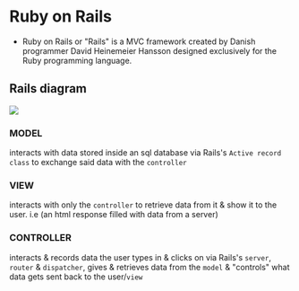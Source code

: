 # Ruby on Rails
- Ruby on Rails or "Rails" is a MVC framework created by Danish programmer David Heinemeier Hansson designed exclusively for the Ruby programming language. 

## Rails diagram
<img src="https://assets.aaonline.io/fullstack/rails/assets/rails_diagram.png"></img>

### MODEL
interacts with data stored inside an sql database via Rails's ```Active record``` ```class``` to exchange said data with the ```controller```

### VIEW
interacts with only the ```controller``` to retrieve data from it & show it to the user. i.e (an html response filled with data from a server)

### CONTROLLER
interacts & records data the user types in & clicks on via Rails's ```server```, ```router``` & ```dispatcher```, gives & retrieves data from the ```model``` & "controls" what data gets sent back to the user/```view```


